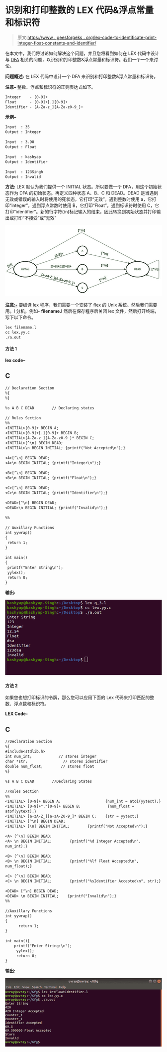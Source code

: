# 识别和打印整数的 LEX 代码&浮点常量和标识符

> 原文:[https://www . geesforgeks . org/lex-code-to-identificate-print-integer-float-constants-and-identifier/](https://www.geeksforgeeks.org/lex-code-to-identify-and-print-integer-float-constants-and-identifier/)

在本文中，我们将讨论如何解决这个问题，并且您将看到如何在 LEX 代码中设计与 [DFA](https://www.geeksforgeeks.org/minimization-of-dfa/) 相关的问题，以识别和打印整数&浮点常量和标识符。我们一个一个来讨论。

**问题概述:**
在 LEX 代码中设计一个 DFA 来识别和打印整数&浮点常量和标识符。

**注意–**
整数、浮点和标识符的正则表达式如下。

```
Integer    - [0-9]+
Float      - [0-9]+[.][0-9]+
Identifier - [A-Za-z_][A-Za-z0-9_]+
```

**示例–**

```
Input  : 35
Output : Integer

Input  : 3.98
Output : Float

Input  : kashyap
Output : Identifier

Input  : 123Singh
Output : Invalid
```

**方法:**
LEX 默认为我们提供一个 INITIAL 状态。所以要做一个 DFA，用这个初始状态作为 DFA 的初始状态。再定义四种状态 A、B、C 和 DEAD。DEAD 是当遇到无效或错误的输入时将使用的死状态，它打印“无效”。遇到整数时使用 a，它打印“integer”，遇到浮点常数时使用 B，它打印“Float”，遇到标识符时使用 C，它打印“identifier”。新的行字符(\n)标记输入的结束，因此转换到初始状态并打印输出或打印“不接受”或“无效”

![](img/165ec26865d9f2f6f05893e3e439a499.png)

**<u>注意:-</u>**
要编译 lex 程序，我们需要一个安装了 flex 的 Unix 系统。然后我们需要用。l 分机。例如- **filename.l** 然后在保存程序后关闭 lex 文件，然后打开终端，写下以下命令。

```
lex filename.l
cc lex.yy.c
./a.out
```

#### 方法 1

**lex code–**

## C

```
// Declaration Section
%{
%}

%s A B C DEAD        // Declaring states

// Rules Section
%%
<INITIAL>[0-9]+ BEGIN A;
<INITIAL>[0-9]+[.][0-9]+ BEGIN B;
<INITIAL>[A-Za-z_][A-Za-z0-9_]* BEGIN C;
<INITIAL>[^\n] BEGIN DEAD;
<INITIAL>\n BEGIN INITIAL; {printf("Not Accepted\n");}

<A>[^\n] BEGIN DEAD;
<A>\n BEGIN INITIAL; {printf("Integer\n");}

<B>[^\n] BEGIN DEAD;
<B>\n BEGIN INITIAL; {printf("Float\n");}

<C>[^\n] BEGIN DEAD;
<C>\n BEGIN INITIAL; {printf("Identifier\n");}

<DEAD>[^\n] BEGIN DEAD;
<DEAD>\n BEGIN INITIAL; {printf("Invalid\n");}

%%

// Auxillary Functions
int yywrap()
{
 return 1;
}

int main()
{
 printf("Enter String\n");
 yylex();
 return 0;
}
```

**输出:**

![](img/159b98889d4d9f9dfa72b6e836e835bc.png)

#### 方法 2

如果您也想打印标识的令牌，那么您可以应用下面的 Lex 代码来打印匹配的整数、浮点数和标识符。

**LEX Code-**

## C

```
//Declaration Section
%{
#include<stdlib.h>
int num_int;            // stores integer
char *str;                // stores identifier
double num_float;        // stores float
%}

%s A B C DEAD        //Declaring States

//Rules Section
%%
<INITIAL> [0-9]+ BEGIN A;                    {num_int = atoi(yytext);}
<INITIAL> [0-9]+"."[0-9]+ BEGIN B;            {num_float = atof(yytext);}           
<INITIAL> [a-zA-Z_][a-zA-Z0-9_]* BEGIN C;    {str = yytext;}
<INITIAL> [^\n] BEGIN DEAD;
<INITIAL> [\n] BEGIN INITIAL;        {printf("Not Accepted\n");}

<A> [^\n] BEGIN DEAD;
<A> \n BEGIN INITIAL;        {printf("%d Integer Accepted\n", num_int);}

<B> [^\n] BEGIN DEAD;
<B> \n BEGIN INITIAL;        {printf("%lf Float Accepted\n", num_float);}

<C> [^\n] BEGIN DEAD;
<C> \n BEGIN INITIAL;        {printf("%sIdentifier Accepted\n", str);}

<DEAD> [^\n] BEGIN DEAD;
<DEAD> \n BEGIN INITIAL;    {printf("Invalid\n");}
%%

//Auxillary Functions
int yywrap()
{
      return 1;
}

int main(){
    printf("Enter String:\n");
     yylex();
     return 0;
}
```

**输出:**

![](img/03d33945f730df9a103fbfbdc3e13ef8.png)